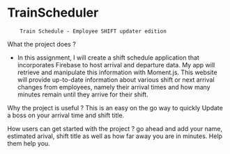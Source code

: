 # TrainScheduler 

        Train Schedule - Employee SHIFT updater edition

 
What the project does ?
- In this assignment, I will create a shift schedule application that incorporates Firebase to host arrival and departure data. My app will retrieve and manipulate this information with Moment.js. This website will provide up-to-date information about various shift or next arrival changes from employees, namely their arrival times and how many minutes remain until they arrive for their shift.


Why the project is useful ?
This is an easy on the go way to quickly Update a boss on your arrival time and shift title.

How users can get started with the project ?
go ahead and add  your name, estimated arival, shift title as well as how far away you are in minutes. Help them help you.




